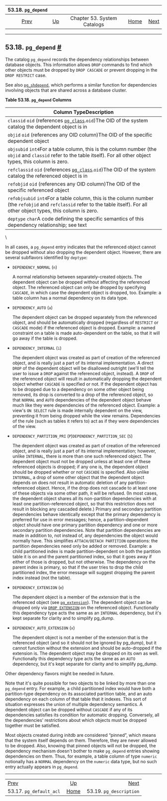 

|                      53.18. `pg_depend`                      |                                                   |                             |                                                       |                                                              |
| :----------------------------------------------------------: | :------------------------------------------------ | :-------------------------: | ----------------------------------------------------: | -----------------------------------------------------------: |
| [Prev](catalog-pg-default-acl.html "53.17. pg_default_acl")  | [Up](catalogs.html "Chapter 53. System Catalogs") | Chapter 53. System Catalogs | [Home](index.html "PostgreSQL 17devel Documentation") |  [Next](catalog-pg-description.html "53.19. pg_description") |

***

## 53.18. `pg_depend` [#](#CATALOG-PG-DEPEND)

The catalog `pg_depend` records the dependency relationships between database objects. This information allows `DROP` commands to find which other objects must be dropped by `DROP CASCADE` or prevent dropping in the `DROP RESTRICT` case.

See also [`pg_shdepend`](catalog-pg-shdepend.html "53.48. pg_shdepend"), which performs a similar function for dependencies involving objects that are shared across a database cluster.

**Table 53.18. `pg_depend` Columns**

| Column TypeDescription                                                                                                                                                          |
| ------------------------------------------------------------------------------------------------------------------------------------------------------------------------------- |
| `classid` `oid` (references [`pg_class`](catalog-pg-class.html "53.11. pg_class").`oid`)The OID of the system catalog the dependent object is in                                |
| `objid` `oid` (references any OID column)The OID of the specific dependent object                                                                                               |
| `objsubid` `int4`For a table column, this is the column number (the `objid` and `classid` refer to the table itself). For all other object types, this column is zero.          |
| `refclassid` `oid` (references [`pg_class`](catalog-pg-class.html "53.11. pg_class").`oid`)The OID of the system catalog the referenced object is in                            |
| `refobjid` `oid` (references any OID column)The OID of the specific referenced object                                                                                           |
| `refobjsubid` `int4`For a table column, this is the column number (the `refobjid` and `refclassid` refer to the table itself). For all other object types, this column is zero. |
| `deptype` `char`A code defining the specific semantics of this dependency relationship; see text                                                                                |

\

In all cases, a `pg_depend` entry indicates that the referenced object cannot be dropped without also dropping the dependent object. However, there are several subflavors identified by `deptype`:

* `DEPENDENCY_NORMAL` (`n`)

    A normal relationship between separately-created objects. The dependent object can be dropped without affecting the referenced object. The referenced object can only be dropped by specifying `CASCADE`, in which case the dependent object is dropped, too. Example: a table column has a normal dependency on its data type.

* `DEPENDENCY_AUTO` (`a`)

    The dependent object can be dropped separately from the referenced object, and should be automatically dropped (regardless of `RESTRICT` or `CASCADE` mode) if the referenced object is dropped. Example: a named constraint on a table is made auto-dependent on the table, so that it will go away if the table is dropped.

* `DEPENDENCY_INTERNAL` (`i`)

    The dependent object was created as part of creation of the referenced object, and is really just a part of its internal implementation. A direct `DROP` of the dependent object will be disallowed outright (we'll tell the user to issue a `DROP` against the referenced object, instead). A `DROP` of the referenced object will result in automatically dropping the dependent object whether `CASCADE` is specified or not. If the dependent object has to be dropped due to a dependency on some other object being removed, its drop is converted to a drop of the referenced object, so that `NORMAL` and `AUTO` dependencies of the dependent object behave much like they were dependencies of the referenced object. Example: a view's `ON SELECT` rule is made internally dependent on the view, preventing it from being dropped while the view remains. Dependencies of the rule (such as tables it refers to) act as if they were dependencies of the view.

* `DEPENDENCY_PARTITION_PRI` (`P`)`DEPENDENCY_PARTITION_SEC` (`S`)

    The dependent object was created as part of creation of the referenced object, and is really just a part of its internal implementation; however, unlike `INTERNAL`, there is more than one such referenced object. The dependent object must not be dropped unless at least one of these referenced objects is dropped; if any one is, the dependent object should be dropped whether or not `CASCADE` is specified. Also unlike `INTERNAL`, a drop of some other object that the dependent object depends on does not result in automatic deletion of any partition-referenced object. Hence, if the drop does not cascade to at least one of these objects via some other path, it will be refused. (In most cases, the dependent object shares all its non-partition dependencies with at least one partition-referenced object, so that this restriction does not result in blocking any cascaded delete.) Primary and secondary partition dependencies behave identically except that the primary dependency is preferred for use in error messages; hence, a partition-dependent object should have one primary partition dependency and one or more secondary partition dependencies. Note that partition dependencies are made in addition to, not instead of, any dependencies the object would normally have. This simplifies `ATTACH/DETACH PARTITION` operations: the partition dependencies need only be added or removed. Example: a child partitioned index is made partition-dependent on both the partition table it is on and the parent partitioned index, so that it goes away if either of those is dropped, but not otherwise. The dependency on the parent index is primary, so that if the user tries to drop the child partitioned index, the error message will suggest dropping the parent index instead (not the table).

* `DEPENDENCY_EXTENSION` (`e`)

    The dependent object is a member of the *extension* that is the referenced object (see [`pg_extension`](catalog-pg-extension.html "53.22. pg_extension")). The dependent object can be dropped only via [`DROP EXTENSION`](sql-dropextension.html "DROP EXTENSION") on the referenced object. Functionally this dependency type acts the same as an `INTERNAL` dependency, but it's kept separate for clarity and to simplify pg\_dump.

* `DEPENDENCY_AUTO_EXTENSION` (`x`)

    The dependent object is not a member of the extension that is the referenced object (and so it should not be ignored by pg\_dump), but it cannot function without the extension and should be auto-dropped if the extension is. The dependent object may be dropped on its own as well. Functionally this dependency type acts the same as an `AUTO` dependency, but it's kept separate for clarity and to simplify pg\_dump.

Other dependency flavors might be needed in future.

Note that it's quite possible for two objects to be linked by more than one `pg_depend` entry. For example, a child partitioned index would have both a partition-type dependency on its associated partition table, and an auto dependency on each column of that table that it indexes. This sort of situation expresses the union of multiple dependency semantics. A dependent object can be dropped without `CASCADE` if any of its dependencies satisfies its condition for automatic dropping. Conversely, all the dependencies' restrictions about which objects must be dropped together must be satisfied.

Most objects created during initdb are considered “pinned”, which means that the system itself depends on them. Therefore, they are never allowed to be dropped. Also, knowing that pinned objects will not be dropped, the dependency mechanism doesn't bother to make `pg_depend` entries showing dependencies on them. Thus, for example, a table column of type `numeric` notionally has a `NORMAL` dependency on the `numeric` data type, but no such entry actually appears in `pg_depend`.

***

|                                                              |                                                       |                                                              |
| :----------------------------------------------------------- | :---------------------------------------------------: | -----------------------------------------------------------: |
| [Prev](catalog-pg-default-acl.html "53.17. pg_default_acl")  |   [Up](catalogs.html "Chapter 53. System Catalogs")   |  [Next](catalog-pg-description.html "53.19. pg_description") |
| 53.17. `pg_default_acl`                                      | [Home](index.html "PostgreSQL 17devel Documentation") |                                      53.19. `pg_description` |
